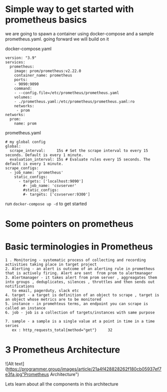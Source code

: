 # Simple way to get started with prometheus basics 


we are going to spawn a container using docker-compose and a sample prometheus.yaml. going forward we will build on it 

docker-compose.yaml

```
version: "3.9"
services:
  prometheus:
    image: prom/prometheus:v2.22.0
    container_name: prometheus
    ports:
    - 9090:9090
    command:
    - --config.file=/etc/prometheus/prometheus.yaml
    volumes:
    - ./prometheus.yaml:/etc/prometheus/prometheus.yaml:ro
    networks:
     - prom
networks:
  prom:
    name: prom
```

prometheus.yaml

```
# my global config
global:
  scrape_interval:     15s # Set the scrape interval to every 15 seconds. Default is every 1 minute.
  evaluation_interval: 15s # Evaluate rules every 15 seconds. The default is every 1 minute.
scrape_configs:
  - job_name: 'prometheus'
    static_configs:
      - targets: ['localhost:9090']
        #- job_name: 'csvserver'
        #static_configs:
        #- targets: ['csvserver:9300']

```
run `docker-compose up -d` to get started

# Some pointers on prometheus

# Basic terminologies in Prometheus
```
1 . Monitoring - systematic process of collecting and recording activities taking place in target project 
2. Alerting - an alert is outcome of an alerting rule in prometheus that is actively firing. Alert are sent  from prom to alertmanager
3. Alertmanager - it takes alert from prom server , aggreagates them into groups , deduplicates, silences , throttles and then sends out notifications 
   to email, pagerduty, slack etc
4. target - a target is definition of an object to scrape , target is an object whose metrics are to be monitored 
5. instance - in promehteus terms, an endpoint you can scrape is called an instance
6. job - job is a collection of targets/instances with same purpose

7. sample - a sample is a single value at a point in time in a time series 
   ex : http_requests_total{method="get"}     32
```


# 3 Prometheus Architecture

![Alt text](https://programmer.group/images/article/21a4f428828262f180cb05937ef7e3fa.jpg"Prometheus Architecture")

Lets learn about all the components in this architecture 

